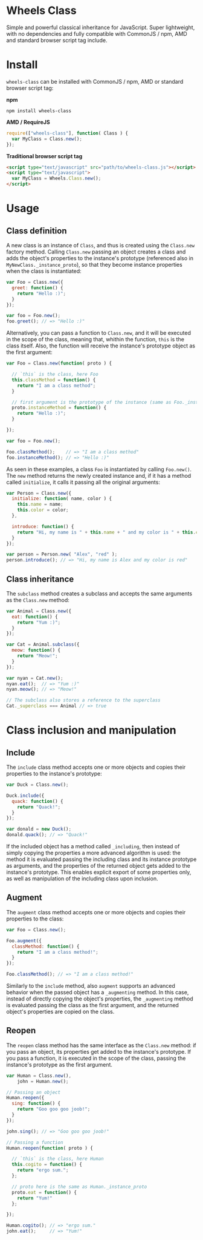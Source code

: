 Wheels Class
===========

Simple and powerful classical inheritance for JavaScript. Super lightweight, with no dependencies and fully compatible with CommonJS / npm, AMD and standard browser script tag include.


Install
=======

`wheels-class` can be installed with CommonJS / npm, AMD or standard browser script tag:

**npm**

```shell
npm install wheels-class
```

**AMD / RequireJS**

```javascript
require(["wheels-class"], function( Class ) {
  var MyClass = Class.new();
});
```

**Traditional browser script tag**

```html
<script type="text/javascript" src="path/to/wheels-class.js"></script>
<script type="text/javascript">
  var MyClass = Wheels.Class.new();
</script>
```


Usage
=====

Class definition
----------------

A new class is an instance of `Class`, and thus is created using the `Class.new` factory method. Calling `Class.new` passing an object creates a class and adds the object's properties to the instance's prototype (referenced also in `MyNewClass._instance_proto`), so that they become instance properties when the class is instantiated:

```javascript
var Foo = Class.new({
  greet: function() {
    return "Hello :)";
  }
});

var foo = Foo.new();
foo.greet(); // => "Hello :)"
```

Alternatively, you can pass a function to `Class.new`, and it will be executed in the scope of the class, meaning that, whithin the function, `this` is the class itself. Also, the function will receive the instance's prototype object as the first argument:

```javascript
var Foo = Class.new(function( proto ) {

  // `this` is the class, here Foo
  this.classMethod = function() {
    return "I am a class method";
  }

  // first argument is the prototype of the instance (same as Foo._instance_proto)
  proto.instanceMethod = function() {
    return "Hello :)";
  }

});

var foo = Foo.new();

Foo.classMethod();    // => "I am a class method"
foo.instanceMethod(); // => "Hello :)"
```

As seen in these examples, a class `Foo` is instantiated by calling `Foo.new()`. The `new` method returns the newly created instance and, if it has a method called `initialize`, it calls it passing all the original arguments:

```javascript
var Person = Class.new({
  initialize: function( name, color ) {
    this.name = name;
    this.color = color;
  },

  introduce: function() {
    return "Hi, my name is " + this.name + " and my color is " + this.color;
  }
});

var person = Person.new( "Alex", "red" );
person.introduce(); // => "Hi, my name is Alex and my color is red"
```

Class inheritance
-----------------

The `subclass` method creates a subclass and accepts the same arguments as the `Class.new` method:

```javascript
var Animal = Class.new({
  eat: function() {
    return "Yum :)";
  }
});

var Cat = Animal.subclass({
  meow: function() {
    return "Meow!";
  }
});

var nyan = Cat.new();
nyan.eat();  // => "Yum :)"
nyan.meow(); // => "Meow!"

// The subclass also stores a reference to the superclass
Cat._superclass === Animal // => true
```

Class inclusion and manipulation
================================

Include
-------

The `include` class method accepts one or more objects and copies their properties to the instance's prototype:

```javascript
var Duck = Class.new();

Duck.include({
  quack: function() {
    return "Quack!";
  }
});

var donald = new Duck();
donald.quack(); // => "Quack!"
```

If the included object has a method called `_including`, then instead of simply copying the properties a more advanced algorithm is used: the method it is evaluated passing the including class and its instance prototype as arguments, and the properties of the returned object gets added to the instance's prototype. This enables explicit export of some properties only, as well as manipulation of the including class upon inclusion.


Augment
-------

The `augment` class method accepts one or more objects and copies their properties to the class:

```javascript
var Foo = Class.new();

Foo.augment({
  classMethod: function() {
    return "I am a class method!";
  }
});

Foo.classMethod(); // => "I am a class method!"
```

Similarly to the `include` method, also `augment` supports an advanced behavior when the passed object has a `_augmenting` method. In this case, instead of directly copying the object's properties, the `_augmenting` method is evaluated passing the class as the first argument, and the returned object's properties are copied on the class.


Reopen
------

The `reopen` class method has the same interface as the `Class.new` method: if you pass an object, its properties get added to the instance's prototype. If you pass a function, it is executed in the scope of the class, passing the instance's prototype as the first argument.

```javascript
var Human = Class.new(),
    john = Human.new();

// Passing an object
Human.reopen({
  sing: function() {
    return "Goo goo goo joob!";
  }
});

john.sing(); // => "Goo goo goo joob!"

// Passing a function
Human.reopen(function( proto ) {

  // `this` is the class, here Human
  this.cogito = function() {
    return "ergo sum.";
  };

  // proto here is the same as Human._instance_proto
  proto.eat = function() {
    return "Yum!"
  };

});

Human.cogito(); // => "ergo sum."
john.eat();     // => "Yum!"
```

